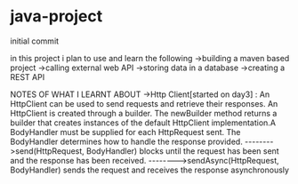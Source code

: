 # java-project
initial commit

in this project i plan to use and learn the following
->building a maven based project
->calling external web API
->storing data in a database
->creating a REST API

NOTES OF WHAT I LEARNT ABOUT
->Http Client[started on day3] :
An HttpClient can be used to send requests and retrieve their responses. An HttpClient is created through a builder. The newBuilder method returns a 
builder that creates instances of the default HttpClient implementation.A BodyHandler must be supplied for each HttpRequest sent. The BodyHandler determines how to 
handle the response provided.
-------->send(HttpRequest, BodyHandler) blocks until the request has been sent and the response has been received.
-------->sendAsync(HttpRequest, BodyHandler) sends the request and receives the response asynchronously
